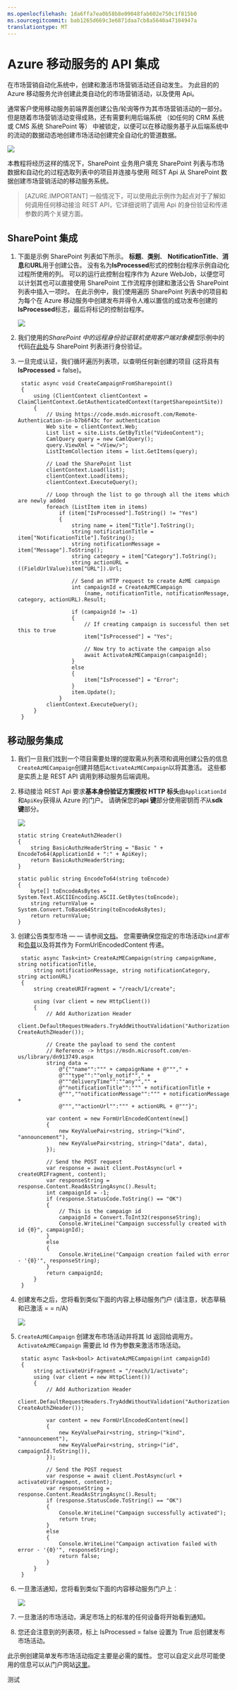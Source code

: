 ```yaml
---
ms.openlocfilehash: 1da6ffa7ea0b58b8e09048fab602e750c1f815b0
ms.sourcegitcommit: bab1265d669c3e6871daa7cb8a5640a47104947a
translationtype: MT
---
```

<properties 
    pageTitle="Azure 移动服务的后端集成" 
    description="Azure 移动服务与 SharePoint 后端以从 sharepoint 网站创建市场活动" 
    services="mobile-engagement" 
    documentationCenter="mobile" 
    authors="piyushjo" 
    manager="dwrede" 
    editor=""/>

<tags 
    ms.service="mobile-engagement" 
    ms.workload="mobile" 
    ms.tgt_pltfrm="mobile-multiple" 
    ms.devlang="dotnet" 
    ms.topic="article" 
    ms.date="05/12/2015" 
    ms.author="piyushjo" />

# Azure 移动服务的 API 集成

在市场营销自动化系统中，创建和激活市场营销活动还自动发生。 为此目的的 Azure 移动服务允许创建此类自动化的市场营销活动，以及使用 Api。 

通常客户使用移动服务前端界面创建公告/轮询等作为其市场营销活动的一部分。 但是随着市场营销活动变得成熟，还有需要利用后端系统 （如任何的 CRM 系统或 CMS 系统 SharePoint 等） 中被锁定，以便可以在移动服务基于从后端系统中的流动的数据动态地创建市场活动创建完全自动化的管道数据。 

![][5]

本教程将经历这样的情况下，SharePoint 业务用户填充 SharePoint 列表与市场数据和自动化的过程选取列表中的项目并连接与使用 REST Api 从 SharePoint 数据创建市场营销活动的移动服务系统。 
 
> [AZURE.IMPORTANT] 一般情况下，可以使用此示例作为起点对于了解如何调用任何移动接洽 REST API，它详细说明了调用 Api 的身份验证和传递参数的两个关键方面。 

## SharePoint 集成
1. 下面是示例 SharePoint 列表如下所示。 **标题**、**类别**、 **NotificationTitle**、**消息**和**URL**用于创建公告。 没有名为**IsProcessed**形式的控制台程序示例自动化过程所使用的列。 可以的运行此控制台程序作为 Azure WebJob，以便您可以计划其也可以直接使用 SharePoint 工作流程序创建和激活公告 SharePoint 列表中插入一项时。 在此示例中，我们使用遍历 SharePoint 列表中的项目和为每个在 Azure 移动服务中创建发布并得令人难以置信的成功发布创建的**IsProcessed**标志，最后将标记的控制台程序。

    ![][1]

2. 我们使用的*SharePoint 中的远程身份验证联机使用客户端对象模型*示例中的代码[在此处](https://code.msdn.microsoft.com/Remote-Authentication-in-b7b6f43c)与 SharePoint 列表进行身份验证。
 
3. 一旦完成认证，我们循环遍历列表项，以查明任何新创建的项目 (这将具有**IsProcessed** = false)。 

        static async void CreateCampaignFromSharepoint()
        {
            using (ClientContext clientContext = ClaimClientContext.GetAuthenticatedContext(targetSharepointSite))
            {
                // Using https://code.msdn.microsoft.com/Remote-Authentication-in-b7b6f43c for authentication     
                Web site = clientContext.Web;
                List list = site.Lists.GetByTitle("VideoContent");
                CamlQuery query = new CamlQuery();
                query.ViewXml = "<View/>";
                ListItemCollection items = list.GetItems(query);

                // Load the SharePoint list
                clientContext.Load(list);
                clientContext.Load(items);
                clientContext.ExecuteQuery();

                // Loop through the list to go through all the items which are newly added
                foreach (ListItem item in items)
                    if (item["IsProcessed"].ToString() != "Yes")
                    {
                        string name = item["Title"].ToString();
                        string notificationTitle = item["NotificationTitle"].ToString();
                        string notificationMessage = item["Message"].ToString();
                        string category = item["Category"].ToString();
                        string actionURL = ((FieldUrlValue)item["URL"]).Url;

                        // Send an HTTP request to create AzME campaign
                        int campaignId = CreateAzMECampaign
                            (name, notificationTitle, notificationMessage, category, actionURL).Result;

                        if (campaignId != -1)
                        {
                            // If creating campaign is successful then set this to true
                            item["IsProcessed"] = "Yes";

                            // Now try to activate the campaign also
                            await ActivateAzMECampaign(campaignId);
                        }
                        else
                        {
                            item["IsProcessed"] = "Error";
                        }
                        item.Update();
                    }
                clientContext.ExecuteQuery();
            }
        }

## 移动服务集成
1.  我们一旦我们找到一个项目需要处理的提取需从列表项和调用创建公告的信息`CreateAzMECampaign`创建并随后`ActivateAzMECampaign`以将其激活。 这些都是实质上是 REST API 调用到移动服务后端调用。 

2.  移动接洽 REST Api 要求**基本身份验证方案授权 HTTP 标头**由`ApplicationId`和`ApiKey`获得从 Azure 的门户。 请确保您的**api 键**部分使用密钥而*不*从**sdk 键**部分。 

    ![][2]

        static string CreateAuthZHeader()
        {
            string BasicAuthzHeaderString = "Basic " + EncodeTo64(ApplicationId + ":" + ApiKey);
            return BasicAuthzHeaderString;
        }

        static public string EncodeTo64(string toEncode)
        {
            byte[] toEncodeAsBytes = System.Text.ASCIIEncoding.ASCII.GetBytes(toEncode);
            string returnValue = System.Convert.ToBase64String(toEncodeAsBytes);
            return returnValue;
        }  

3. 创建公告类型市场 — — 请参阅[文档](https://msdn.microsoft.com/library/dn913754.aspx)。 您需要确保您指定的市场活动`kind`*宣布*和[负载](https://msdn.microsoft.com/library/dn913749.aspx)以及将其作为 FormUrlEncodedContent 传递。 

        static async Task<int> CreateAzMECampaign(string campaignName, string notificationTitle, 
            string notificationMessage, string notificationCategory, string actionURL)
        {
            string createURIFragment = "/reach/1/create";

            using (var client = new HttpClient())
            {
                // Add Authorization Header
                client.DefaultRequestHeaders.TryAddWithoutValidation("Authorization", CreateAuthZHeader());
                
                // Create the payload to send the content
                // Reference -> https://msdn.microsoft.com/en-us/library/dn913749.aspx
                string data =
                    @"{""name"":""" + campaignName + @"""," + 
                    @"""type"":""only_notif""," + 
                    @"""deliveryTime"":""any"","" + 
                    @""notificationTitle"":""" + notificationTitle + 
                    @""",""notificationMessage"":""" + notificationMessage + 
                    @""",""actionUrl"":""" + actionURL + @"""}";
                
                var content = new FormUrlEncodedContent(new[] 
                {
                    new KeyValuePair<string, string>("kind", "announcement"),
                    new KeyValuePair<string, string>("data", data),
                });

                // Send the POST request
                var response = await client.PostAsync(url + createURIFragment, content);
                var responseString = response.Content.ReadAsStringAsync().Result;
                int campaignId = -1;
                if (response.StatusCode.ToString() == "OK")
                {
                    // This is the campaign id
                    campaignId = Convert.ToInt32(responseString);
                    Console.WriteLine("Campaign successfully created with id {0}", campaignId);
                }
                else
                {
                    Console.WriteLine("Campaign creation failed with error - '{0}'", responseString);
                }
                return campaignId;
            }
        }

4. 创建发布之后，您将看到类似下面的内容上移动服务门户 (请注意，状态草稿和已激活 = = n/A)

    ![][3]

5. `CreateAzMECampaign` 创建发布市场活动并将其 Id 返回给调用方。 `ActivateAzMECampaign` 需要此 Id 作为参数来激活市场活动。 

        static async Task<bool> ActivateAzMECampaign(int campaignId)
        {
            string activateUriFragment = "/reach/1/activate";
            using (var client = new HttpClient())
            {
                // Add Authorization Header
                client.DefaultRequestHeaders.TryAddWithoutValidation("Authorization", CreateAuthZHeader());

                var content = new FormUrlEncodedContent(new[] 
                {
                    new KeyValuePair<string, string>("kind", "announcement"),
                    new KeyValuePair<string, string>("id", campaignId.ToString()),
                });

                // Send the POST request
                var response = await client.PostAsync(url + activateUriFragment, content);
                var responseString = response.Content.ReadAsStringAsync().Result;
                if (response.StatusCode.ToString() == "OK")
                {
                    Console.WriteLine("Campaign successfully activated");
                    return true;
                }
                else
                {
                    Console.WriteLine("Campaign activation failed with error - '{0}'", responseString);
                    return false;
                }
            }
        }

6. 一旦激活通知，您将看到类似下面的内容移动服务门户上︰

    ![][4]

7. 一旦激活的市场活动，满足市场上的标准的任何设备将开始看到通知。 

8. 您还会注意到的列表项，标上 IsProcessed = false 设置为 True 后创建发布市场活动。  

此示例创建简单发布市场活动指定主要是必需的属性。 您可以自定义此尽可能使用的信息可以从门户网站[这里](https://msdn.microsoft.com/library/dn913749.aspx)。 

<!-- Images. -->
[1]: ./media/mobile-engagement-sample-backend-integration-sharepoint/sharepointlist.png
[2]: ./media/mobile-engagement-sample-backend-integration-sharepoint/properties.png
[3]: ./media/mobile-engagement-sample-backend-integration-sharepoint/new-announcement.png
[4]: ./media/mobile-engagement-sample-backend-integration-sharepoint/activate-announcement.png
[5]: ./media/mobile-engagement-sample-backend-integration-sharepoint/diagram.png


 
测试
